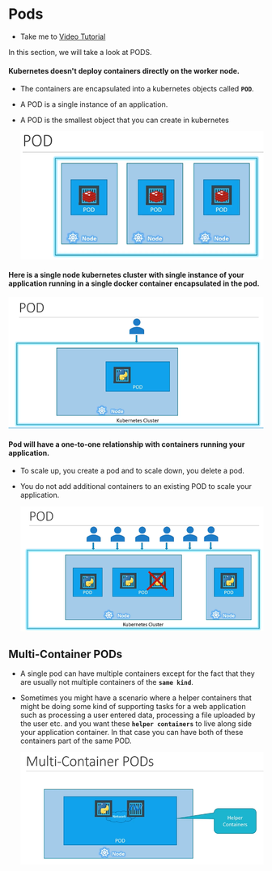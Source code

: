 # Pods
  - Take me to [Video Tutorial](https://kodekloud.com/courses/539883/lectures/9808169)
  
In this section, we will take a look at PODS.

#### Kubernetes doesn't deploy containers directly on the worker node.
- The containers are encapsulated into a kubernetes objects called **`POD`**.
- A POD is a single instance of an application.
- A POD is the smallest object that you can create in kubernetes

  ![pod](../../images/pod.PNG)
  
#### Here is a single node kubernetes cluster with single instance of your application running in a single docker container encapsulated in the pod.

![pod1](../../images/pod1.PNG)

#### Pod will have a one-to-one relationship with containers running your application.
- To scale up, you create a pod and to scale down, you delete a pod.
- You do not add additional containers to an existing POD to scale your application.

  ![pod2](../../images/pod2.PNG)
  
## Multi-Container PODs
- A single pod can have multiple containers except for the fact that they are usually not multiple containers of the **`same kind`**.
- Sometimes you might have a scenario where a helper containers that might be doing some kind of supporting tasks for a web application such as processing a user entered data, processing a file uploaded by the user etc. and you want these **`helper containers`** to live along side your application container. In that case you can have both of these containers part of the same POD.
  
  ![pod3](../../images/pod3.PNG)
  
  


